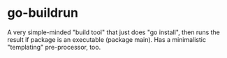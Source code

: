 go-buildrun
===========

A very simple-minded "build tool" that just does "go install", then runs the result if package is an executable (package main). Has a minimalistic "templating" pre-processor, too.